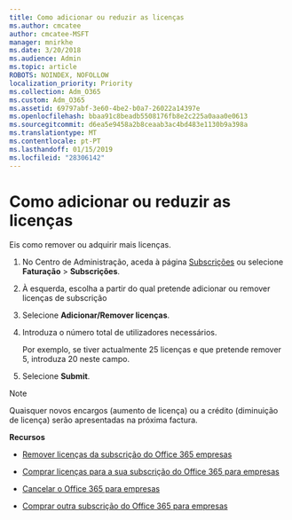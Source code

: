 ```yaml
---
title: Como adicionar ou reduzir as licenças
ms.author: cmcatee
author: cmcatee-MSFT
manager: mnirkhe
ms.date: 3/20/2018
ms.audience: Admin
ms.topic: article
ROBOTS: NOINDEX, NOFOLLOW
localization_priority: Priority
ms.collection: Adm_O365
ms.custom: Adm_O365
ms.assetid: 69797abf-3e60-4be2-b0a7-26022a14397e
ms.openlocfilehash: bbaa91c8beadb5508176fb8e2c225a0aaa0e0613
ms.sourcegitcommit: d6ea5e9458a2b8ceaab3ac4bd483e1130b9a398a
ms.translationtype: MT
ms.contentlocale: pt-PT
ms.lasthandoff: 01/15/2019
ms.locfileid: "28306142"
---
```

# <a name="how-to-add-or-reduce-licenses"></a>Como adicionar ou reduzir as licenças

Eis como remover ou adquirir mais licenças.
  
1. No Centro de Administração, aceda à página [Subscrições](https://go.microsoft.com/fwlink/p/?linkid=842054) ou selecione **Faturação** \> **Subscrições**.
    
2. À esquerda, escolha a partir do qual pretende adicionar ou remover licenças de subscrição
    
3. Selecione **Adicionar/Remover licenças**.
    
4. Introduza o número total de utilizadores necessários.
    
    Por exemplo, se tiver actualmente 25 licenças e que pretende remover 5, introduza 20 neste campo.
    
5. Selecione **Submit**.
    
> [!NOTE]
> Quaisquer novos encargos (aumento de licença) ou a crédito (diminuição de licença) serão apresentadas na próxima factura. 
  
 **Recursos**
  
- [Remover licenças da subscrição do Office 365 empresas](https://support.office.com/article/9c64d127-e2dd-4ecc-81f5-2f87e5a74803)
    
- [Comprar licenças para a sua subscrição do Office 365 para empresas](https://support.office.com/article/36081d8d-b3fa-4948-8c34-e217bba825e1)
    
- [Cancelar o Office 365 para empresas](https://support.office.com/article/b1bc0bef-4608-4601-813a-cdd9f746709a)
    
- [Comprar outra subscrição do Office 365 para empresas](https://support.office.com/article/fab3b86c-3359-4042-8692-5d4dc7550b7c)
    

